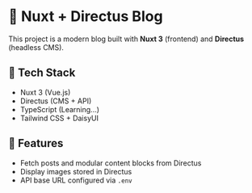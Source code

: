# 📝 Nuxt + Directus Blog

This project is a modern blog built with **Nuxt 3** (frontend) and **Directus** (headless CMS).

## 🔧 Tech Stack

- Nuxt 3 (Vue.js)
- Directus (CMS + API)
- TypeScript (Learning...)
- Tailwind CSS + DaisyUI

## 🚀 Features

- Fetch posts and modular content blocks from Directus
- Display images stored in Directus
- API base URL configured via `.env`
